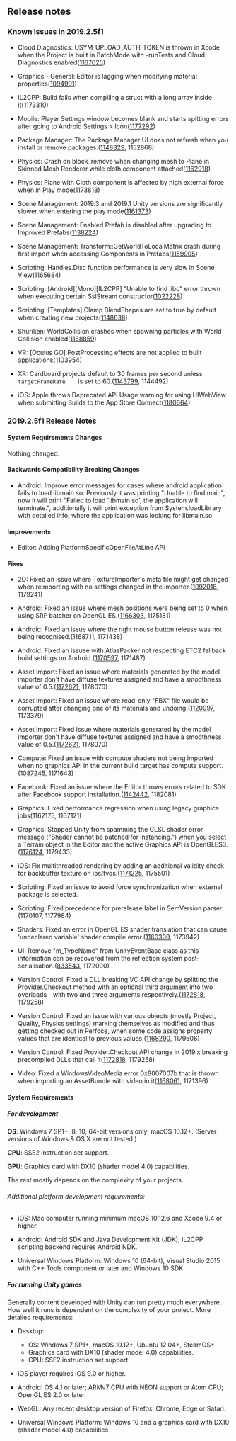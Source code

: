 ## Release notes

### Known Issues in 2019.2.5f1

-   Cloud Diagnostics: USYM_UPLOAD_AUTH_TOKEN is thrown in Xcode when the Project is built in BatchMode with -runTests and Cloud Diagnostics enabled([1167025](https://issuetracker.unity3d.com/issues/usym-upload-auth-token-is-thrown-in-xcode-when-the-project-is-built-in-batchmode-with-runtests-and-cloud-diagnostics-enabled))

-   Graphics - General: Editor is lagging when modifying material properties([1094991](https://issuetracker.unity3d.com/issues/hdrp-editor-is-lagging-when-modifying-material-properties))

-   IL2CPP: Build fails when compiling a struct with a long array inside it([1173310](https://issuetracker.unity3d.com/issues/il2cpp-build-fails-when-compiling-a-struct-with-a-long-array-inside-it))

-   Mobile: Player Settings window becomes blank and starts spitting errors after going to Android Settings \> Icon([1177292](https://issuetracker.unity3d.com/issues/player-settings-window-becomes-blank-and-starts-spitting-errors-after-going-to-android-settings-icon))

-   Package Manager: The Package Manager UI does not refresh when you install or remove packages.([1148329](https://issuetracker.unity3d.com/issues/the-package-manager-ui-does-not-refresh-when-packages-are-installed-or-removed), 1152868)

-   Physics: Crash on block_remove when changing mesh to Plane in Skinned Mesh Renderer while cloth component attached([1162918](https://issuetracker.unity3d.com/issues/crash-on-block-remove-when-changing-mesh-to-plane-in-skinned-mesh-renderer-while-cloth-component-attached))

-   Physics: Plane with Cloth component is affected by high external force when in Play mode([1173813](https://issuetracker.unity3d.com/issues/gameobject-with-cloth-component-is-affected-by-high-external-force-when-in-play-mode))

-   Scene Management: 2019.3 and 2019.1 Unity versions are significantly slower when entering the play mode([1161373](https://issuetracker.unity3d.com/issues/2019-dot-3-and-2019-dot-1-streams-are-significantly-slower-when-entering-the-play-mode))

-   Scene Management: Enabled Prefab is disabled after upgrading to Improved Prefabs([1138224](https://issuetracker.unity3d.com/issues/enabled-prefab-is-disabled-after-upgrading-to-improved-prefabs))

-   Scene Management: Transform::GetWorldToLocalMatrix crash during first import when accessing Components in Prefabs([1159905](https://issuetracker.unity3d.com/issues/transform-getworldtolocalmatrix-crash-during-first-import-when-accessing-components-in-prefabs))

-   Scripting: Handles.Disc function performance is very slow in Scene View([1165684](https://issuetracker.unity3d.com/issues/handles-dot-disc-function-performance-is-very-slow-in-scene-view))

-   Scripting: \[Android\]\[Mono\]\[IL2CPP\] \"Unable to find libc\" error thrown when executing certain SslStream constructor([1022228](https://issuetracker.unity3d.com/issues/android-mono-il2cpp-unable-to-find-libc-error-thrown-when-executing-certain-sslstream-constructor))

-   Scripting: \[Templates\] Clamp BlendShapes are set to true by default when creating new projects([1148638](https://issuetracker.unity3d.com/issues/templates-clamp-blendshapes-are-set-to-true-by-default-when-creating-new-projects))

-   Shuriken: WorldCollision crashes when spawning particles with World Collision enabled([1168859](https://issuetracker.unity3d.com/issues/worldcollision-crashes-when-spawning-particles-with-world-collision-enabled))

-   VR: \[Oculus GO\] PostProcessing effects are not applied to built applications([1103954](https://issuetracker.unity3d.com/issues/oculus-go-postprocessing-effects-are-not-applied-to-built-applications))

-   XR: Cardboard projects default to 30 frames per second unless`      targetFrameRate     `is set to 60.([1143799](https://issuetracker.unity3d.com/issues/cardboard-projects-default-to-30fps), 1144492)

-   iOS: Apple throws Deprecated API Usage warning for using UIWebView when submitting Builds to the App Store Connect([1180664](https://issuetracker.unity3d.com/issues/ios-apple-throws-deprecated-api-usage-warning-for-using-uiwebview-when-submitting-builds-to-the-app-store-connect))

### 2019.2.5f1 Release Notes

#### System Requirements Changes

Nothing changed.

#### Backwards Compatibility Breaking Changes

-   Android: Improve error messages for cases where android application fails to load libmain.so. Previously it was printing \"Unable to find main\", now it will print \"Failed to load \'libmain.so\', the application will terminate.\", additionally it will print exception from System.loadLibrary with detailed info, where the application was looking for libmain.so

#### Improvements

-   Editor: Adding PlatformSpecificOpenFileAtLine API

#### Fixes

-   2D: Fixed an issue where TextureImporter\'s meta file might get changed when reimporting with no settings changed in the importer.([1092018](https://issuetracker.unity3d.com/issues/perforce-version-control-automatically-checkouts-reimported-sprites), 1179241)

-   Android: Fixed an issue where mesh positions were being set to 0 when using SRP batcher on OpenGL ES.([1166303](https://issuetracker.unity3d.com/issues/lwrp-mesh-positions-are-set-incorrectly-when-using-srp-batching), 1175181)

-   Android: Fixed an issue where the right mouse button release was not being recognised.(1168711, 1171438)

-   Android: Fixed an issuee with AtlasPacker not respecting ETC2 fallback build settings on Android.([1170597](https://issuetracker.unity3d.com/issues/android-androidetc2fallbackoverride-dot-quality32bitdownscaled-does-not-work-on-an-atlas-created-with-the-legacy-sprite-packer), 1171487)

-   Asset Import: Fixed an issue where materials generated by the model importer don\'t have diffuse textures assigned and have a smoothness value of 0.5.([1172621](https://issuetracker.unity3d.com/issues/lwrp-fbx-assets-lose-their-materials-when-importing-the-assets-into-a-lwrp-project), 1178070)

-   Asset Import: Fixed an issue where read-only \"FBX\" file would be corrupted after changing one of its materials and undoing.([1120097](https://issuetracker.unity3d.com/issues/read-only-fbx-file-gets-corrupted-after-changing-one-of-its-materials-and-undoing), 1173379)

-   Asset Import: Fixed issue where materials generated by the model importer don\'t have diffuse textures assigned and have a smoothness value of 0.5.([1172621](https://issuetracker.unity3d.com/issues/lwrp-fbx-assets-lose-their-materials-when-importing-the-assets-into-a-lwrp-project), 1178070)

-   Compute: Fixed an issue with compute shaders not being imported when no graphics API in the current build target has compute support.([1087245](https://issuetracker.unity3d.com/issues/2018-dot-3-windows-webgl-applying-a-blend-to-a-mesh-with-blendshapes-throws-the-error-and-warning), 1171643)

-   Facebook: Fixed an issue where the Editor throws errors related to SDK after Facebook support installation.([1142442](https://issuetracker.unity3d.com/issues/facebook-editor-throw-errors-related-to-sdk-after-facebook-support-installation), 1182081)

-   Graphics: Fixed performance regression when using legacy graphics jobs(1162175, 1167121)

-   Graphics: Stopped Unity from spamming the GLSL shader error message (\"Shader cannot be patched for instancing.\") when you select a Terrain object in the Editor and the active Graphics API is OpenGLES3.([1176124](https://issuetracker.unity3d.com/issues/glsl-shader-cannot-be-patched-for-instancing-dot-is-thrown-when-selecting-terrain-with-draw-instanced-enabled-on-opengl-api), 1179433)

-   iOS: Fix multithreaded rendering by adding an additional validity check for backbuffer texture on ios/tvos.([1171225](https://issuetracker.unity3d.com/issues/ios-opengles-multithreaded-rendering-on-opengles-breaks-setting-camera-dot-targettexture), 1175501)

-   Scripting: Fixed an issue to avoid force synchronization when external package is selected.

-   Scripting: Fixed precedence for prerelease label in SemVersion parser.(1170107, 1177984)

-   Shaders: Fixed an error in OpenGL ES shader translation that can cause \'undeclared variable\' shader compile error.([1160309](https://issuetracker.unity3d.com/issues/hlslcc-generated-shader-is-not-compiling-due-to-undeclared-variable-u-xlati9-error), 1173942)

-   UI: Remove \"m_TypeName\" from UnityEventBase class as this information can be recovered from the reflection system post-serialisation.([833543](https://issuetracker.unity3d.com/issues/runtime-unityevent-objects-contain-the-name-of-type-as-a-serialized-string), 1172090)

-   Version Control: Fixed a DLL breaking VC API change by splitting the Provider.Checkout method with an optional third argument into two overloads - with two and three arguments respectively.([1172818](https://issuetracker.unity3d.com/issues/vcs-addition-of-changeset-changeset-equals-null-argument-to-provider-dot-checkout-broke-prebuilt-assemblies-in-2019-dot-1-plus), 1179258)

-   Version Control: Fixed an issue with various objects (mostly Project, Quality, Physics settings) marking themselves as modified and thus getting checked out in Perfoce, when some code assigns property values that are identical to previous values.([1168290](https://issuetracker.unity3d.com/issues/vcs-project-settings-asset-is-automatically-checked-out-when-closing-the-editor), 1179506)

-   Version Control: Fixed Provider.Checkout API change in 2019.x breaking precompiled DLLs that call it([1172818](https://issuetracker.unity3d.com/issues/vcs-addition-of-changeset-changeset-equals-null-argument-to-provider-dot-checkout-broke-prebuilt-assemblies-in-2019-dot-1-plus), 1179258)

-   Video: Fixed a WindowsVideoMedia error 0x8007007b that is thrown when importing an AssetBundle with video in it([1168061](https://issuetracker.unity3d.com/issues/windowsvideomedia-error-0x8007007b-is-thrown-when-importing-an-assetbundle-with-video-in-it), 1171396)

#### System Requirements

##### For development

**OS**: Windows 7 SP1+, 8, 10, 64-bit versions only; macOS 10.12+. (Server versions of Windows & OS X are not tested.)

**CPU**: SSE2 instruction set support.

**GPU**: Graphics card with DX10 (shader model 4.0) capabilities.

The rest mostly depends on the complexity of your projects.

###### Additional platform development requirements:

-   iOS: Mac computer running minimum macOS 10.12.6 and Xcode 9.4 or higher.

-   Android: Android SDK and Java Development Kit (JDK); IL2CPP scripting backend requires Android NDK.

-   Universal Windows Platform: Windows 10 (64-bit), Visual Studio 2015 with C++ Tools component or later and Windows 10 SDK

##### For running Unity games

Generally content developed with Unity can run pretty much everywhere. How well it runs is dependent on the complexity of your project. More detailed requirements:

-   Desktop:

    -   OS: Windows 7 SP1+, macOS 10.12+, Ubuntu 12.04+, SteamOS+
    -   Graphics card with DX10 (shader model 4.0) capabilities.
    -   CPU: SSE2 instruction set support.

-   iOS player requires iOS 9.0 or higher.

-   Android: OS 4.1 or later; ARMv7 CPU with NEON support or Atom CPU; OpenGL ES 2.0 or later.

-   WebGL: Any recent desktop version of Firefox, Chrome, Edge or Safari.

-   Universal Windows Platform: Windows 10 and a graphics card with DX10 (shader model 4.0) capabilities
